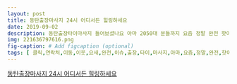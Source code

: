 ```yaml
---
layout: post
title: 동탄출장마사지 24시 어디서든 힐링하세요
date: 2019-09-02
description: 동탄출장타이마사지 들어보셨나요 아마 2050대 분들까지 요즘 정말 완전 핫이슈 요즘 같은 시대에 시간을내어 직접 샵에서 마사지 받으러가시나요 동탄출장마사지는 집에서 편안하고 완전 착한가격으로 
img: 221636797616.png
fig-caption: # Add figcaption (optional)
tags: [ 클릭,연락처,이동,이웃,요새,완전,이슈,출장,타이,마사지,아마,요즘,정말,완전,핫이슈,요즘,시대,시간,직접,마사지,출장,마사지,완전,가격,피로,힐링,모두,날씨,자기,자신,위해,무엇,마음,제대로,충전,방법,소개,우리,거짓말,지아,스트레스,신경,표시,의욕,입맛,자기,자신,제일,마사지,이용,피로,회복,충전,코스,준비,한번,도움,보신,부담,이용,공간,마사지,때문,인기,마사지,아로마테라피,전신,마사지,마사지,코스,별로,준비,합리,비용,마사지,부담,진행,고객,호평,언제,상담,보시,시간,날씨,자신,힐링,시간,시간,선물,한번,방법,저희,업체,업체,로서,가족,친구,연인,서울,경기,인천,지역,어디,서나,출장,전문,교육,수료,현지,관리사,직접,케어,기회,전문,관리사,도움,자신,힐링,선사,현지,관리사,관리,보시,에너지,충전,절차,통해,상담,언제,전화,문자,상담,통해,도움,예약,시간,장소,예약,시간,현대인,서도,무리,이용,출장,마사지,서울,인천,경기,방문,태국,현지,마사지,출장,사지,전문,관리사,서비스,사회생활,아빠,육아,마음,엄마,살림,부들,자취,학생,이용,다른,원함,마사지,원함,가격,정말,가격,정도,정말,피로,힐링,시간,연락,처음,후회,해결,대지,어깨,다리,뭉치,부분,근육,시간,한번,다음,컨디션,이번,기회,한번,이용 ]
---
```

[동탄출장마사지 24시 어디서든 힐링하세요](https://blog.naver.com/chldh04?Redirect=Log&logNo=221636797616)